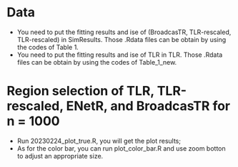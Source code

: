 # Data
- You need to put the fitting results and ise of (BroadcasTR, TLR-rescaled, TLR-rescaled) in SimResults. Those .Rdata files can be obtain by using the codes of Table 1. 
- You need to put the fitting results and ise of TLR in TLR. Those .Rdata files can be obtain by using the codes of Table_1_new. 

# Region selection of TLR, TLR-rescaled, ENetR, and BroadcasTR for n = 1000
- Run 20230224_plot_true.R, you will get the plot results;
- As for the color bar, you can run plot_color_bar.R and use zoom botton to adjust an appropriate size.



 



